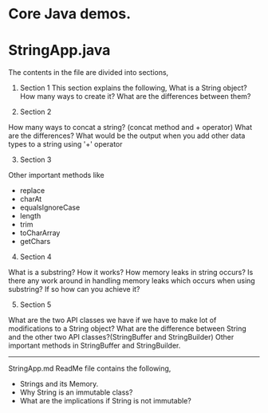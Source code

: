 Core Java demos.
================

StringApp.java
==============
The contents in the file are divided into sections,

1) Section 1
This section explains the following,
What is a String object?
How many ways to create it?
What are the differences between them?

2) Section 2

How many ways to concat a string? (concat method and + operator)
What are the differences?
What would be the output when you add other data types to a string using '+' operator

3) Section 3

Other important methods like

* replace
* charAt
* equalsIgnoreCase
* length
* trim
* toCharArray
* getChars


4) Section 4

What is a substring?
How it works?
How memory leaks in string occurs?
Is there any work around in handling memory leaks which occurs when using substring?
If so how can you achieve it?

5) Section 5

What are the two API classes we have if we have to make lot of modifications to a String object?
What are the difference between String and the other two API classes?(StringBuffer and StringBuilder)
Other important methods in StringBuffer and StringBuilder.


*******
StringApp.md ReadMe file contains the following,

* Strings and its Memory.
* Why String is an immutable class?
* What are the implications if String is not immutable?
